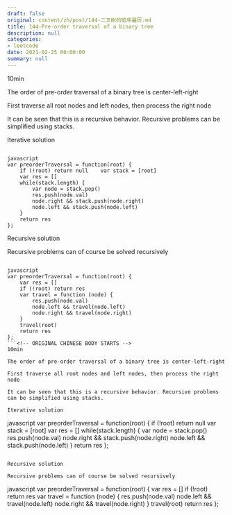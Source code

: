```yaml
---
draft: false
original: content/zh/post/144-二叉树的前序遍历.md
title: 144-Pre-order traversal of a binary tree
description: null
categories:
- leetcode
date: 2021-02-25 00:00:00
summary: null
---
```


10min

The order of pre-order traversal of a binary tree is center-left-right

First traverse all root nodes and left nodes, then process the right node

It can be seen that this is a recursive behavior. Recursive problems can be simplified using stacks.

Iterative solution

```

javascript
var preorderTraversal = function(root) {
    if (!root) return null    var stack = [root]
    var res = []
    while(stack.length) {
        var node = stack.pop()
        res.push(node.val)
        node.right && stack.push(node.right)
        node.left && stack.push(node.left)
    }
    return res
};
```

Recursive solution

Recursive problems can of course be solved recursively

```

javascript
var preorderTraversal = function(root) {
    var res = []
    if (!root) return res
    var travel = function (node) {
        res.push(node.val)
        node.left && travel(node.left)
        node.right && travel(node.right)
    }
    travel(root)
    return res
};
```<!-- ORIGINAL CHINESE BODY STARTS -->
10min

The order of pre-order traversal of a binary tree is center-left-right

First traverse all root nodes and left nodes, then process the right node

It can be seen that this is a recursive behavior. Recursive problems can be simplified using stacks.

Iterative solution

```

javascript
var preorderTraversal = function(root) {
    if (!root) return null    var stack = [root]
    var res = []
    while(stack.length) {
        var node = stack.pop()
        res.push(node.val)
        node.right && stack.push(node.right)
        node.left && stack.push(node.left)
    }
    return res
};
```

Recursive solution

Recursive problems can of course be solved recursively

```

javascript
var preorderTraversal = function(root) {
    var res = []
    if (!root) return res
    var travel = function (node) {
        res.push(node.val)
        node.left && travel(node.left)
        node.right && travel(node.right)
    }
    travel(root)
    return res
};
```<!-- ORIGINAL CHINESE BODY ENDS -->
